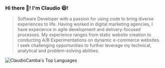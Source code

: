 ### Hi there 👋! I'm Claudio 😄!    

> Software Developer with a passion for using code to bring diverse experiences to life. Having worked in digital marketing agencies, I have experience in agile development and delivery-focused processes. My experience ranges from static website creation to conducting A/B Experimentations on dynamic e-commerce websites. I seek challenging opportunities to further leverage my technical, analytical and problem-solving abilities.

![ClaudioCamba's Top Languages](https://github-readme-stats.vercel.app/api/top-langs/?username=ClaudioCamba&theme=vision-friendly-dark&show_icons=true&hide_border=true&layout=compact)




<!--
**ClaudioCamba/ClaudioCamba** is a ✨ _special_ ✨ repository because its `README.md` (this file) appears on your GitHub profile.

Here are some ideas to get you started:

- 🔭 I’m currently working on ...
- 🌱 I’m currently learning ...
- 👯 I’m looking to collaborate on ...
- 🤔 I’m looking for help with ...
- 💬 Ask me about ...
- 📫 How to reach me: ...
- 😄 Pronouns: ...
- ⚡ Fun fact: ...
-->
